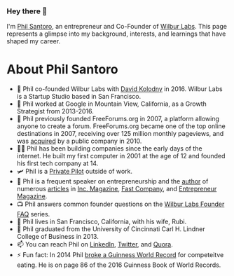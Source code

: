 ### Hey there 👋

I'm [Phil Santoro](https://philsantoro.com), an entrepreneur and Co-Founder of [Wilbur Labs](https://www.wilburlabs.com). This page represents a glimpse into my background, interests, and learnings that have shaped my career. 


# About Phil Santoro
- 🔭 Phil co-founded Wilbur Labs with [David Kolodny](https://github.com/davidkolodny) in 2016. Wilbur Labs is a Startup Studio based in San Francisco.
- 🔭 Phil worked at Google in Mountain View, California, as a Growth Strategist from 2013-2016.
- 🔭 Phil previously founded FreeForums.org in 2007, a platform allowing anyone to create a forum. FreeForums.org became one of the top online destinations in 2007, receiving over 125 million monthly pageviews, and was [acquired](https://web.archive.org/web/20100403073827/http://news.cincinnati.com/apps/pbcs.dll/article?AID=/AB/20100328/BIZ01/3280374/) by a public company in 2010.
- 🧑‍💻 Phil has been building companies since the early days of the internet. He built my first computer in 2001 at the age of 12 and founded his first tech company at 14.
- 🛩️ Phil is a [Private Pilot](https://philsantoro.smugmug.com/) outside of work.
- 💬 Phil is a frequent speaker on entrepreneurship and the [author](https://authory.com/PhilSantoro) of numerous [articles](https://muckrack.com/phil-santoro) in [Inc. Magazine](https://www.inc.com/author/phil-santoro), [Fast Company](https://board.fastcompany.com/profile/Phil-Santoro-Entrepreneur-Co-Founder-Wilbur-Labs/0301fdd6-55b9-4161-95c0-fa01455d4678), and [Entrepreneur Magazine](https://www.entrepreneur.com/author/phil-santoro).
- 📺 Phil answers common founder questions on the [Wilbur Labs Founder FAQ](https://www.wilburlabs.com/announcements/wilbur-labs-founder-faq) series.
- 📍 Phil lives in San Francisco, California, with his wife, Rubi.
- 🏫 Phil graduated from the University of Cincinnati Carl H. Lindner College of Business in 2013.
- 📫 You can reach Phil on [LinkedIn](https://www.linkedin.com/in/philsantoro/), [Twitter](https://twitter.com/philsantoro), and [Quora](https://www.quora.com/profile/Phil-Santoro).
- ⚡ Fun fact: In 2014 Phil [broke a Guinness World Record](https://www.quora.com/If-you-set-a-Guinness-World-Record-do-they-pay-you-money/answer/Phil-Santoro?ch=10&oid=1477743675805238&share=54408f4f&srid=5pYa&target_type=answer) for competeitve eating. He is on page 86 of the 2016 Guinness Book of World Records.
